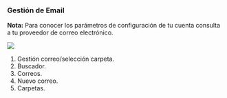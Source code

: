 ### Gestión de Email

**Nota:** Para conocer los parámetros de configuración de tu cuenta consulta a tu proveedor de correo electrónico.

![](http://static.energysistem.com/images/manuals/42689/57f378641ecc3.jpg)

1. Gestión correo/selección carpeta.
2. Buscador.
3. Correos.
4. Nuevo correo.
5. Carpetas.

